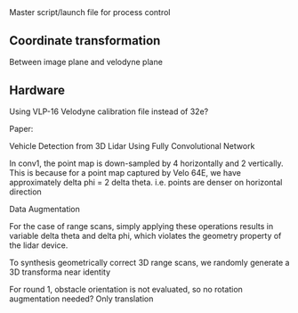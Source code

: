 ##

Master script/launch file for process control

## Coordinate transformation

Between image plane and velodyne plane

## Hardware

Using VLP-16 Velodyne calibration file instead of 32e?

Paper:

Vehicle Detection from 3D Lidar Using Fully Convolutional Network

In conv1, the point map is down-sampled by 4 horizontally and 2 vertically. This is because for a point map captured by Velo 64E, we have
approximately delta phi = 2 delta theta. i.e. points are denser on horizontal direction


Data Augmentation

For the case of range scans, simply applying these operations results in variable delta theta and delta phi, which violates the geometry property of the lidar device.

To synthesis geometrically correct 3D range scans, we randomly generate a 3D transforma near identity


For round 1, obstacle orientation is not evaluated, so no rotation augmentation needed? Only translation
